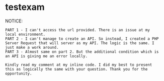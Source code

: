 # testexam
NOTICE:

	PART 1 - I can't access the url provided. There is an issue at my local environment.
	PART 2 - I can't manage to create an API. So instead, I created a PHP Server Request that will server as my API. The logic is the same. I just make a work around.
	PART 3 - Almost same on part 2. But the additional condition which is an API is giving me an error locally.

	Kindly read my comment at my inline code. I did my best to present this as logically the same with your question. Thank you for the opportunity.
